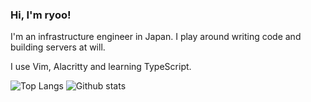 ### Hi, I'm ryoo! 

I'm an infrastructure engineer in Japan. I play around writing code and building servers at will.

I use Vim, Alacritty and learning TypeScript.

![Top Langs](https://github-readme-stats.vercel.app/api/top-langs/?username=ryoo14&bg_color=292f36&text_color=3aafb9&title_color=fd8850&hide_border=true)
![Github stats](https://github-readme-stats.vercel.app/api?username=ryoo14&bg_color=292f36&text_color=3aafb9&title_color=fd8850&count_private=ture&hide_border=true&line_height=40)


